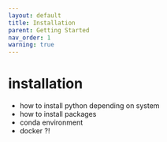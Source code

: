 ```yaml
---
layout: default
title: Installation
parent: Getting Started
nav_order: 1
warning: true
---
```


# installation

- how to install python depending on system
- how to install packages
- conda environment
- docker ?!

